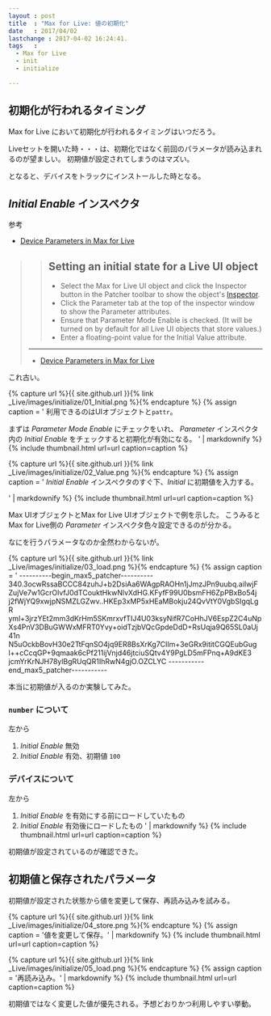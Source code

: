 ```yaml
---
layout : post
title  : "Max for Live: 値の初期化"
date   : 2017/04/02
lastchange : 2017-04-02 16:24:41.
tags   :
  - Max for Live
  - init
  - initialize

---
```


## 初期化が行われるタイミング

Max for Live において初期化が行われるタイミングはいつだろう。

Liveセットを開いた時・・・は、初期化ではなく前回のパラメータが読み込まれるのが望ましい。
初期値が設定されてしまうのはマズい。

となると、デバイスをトラックにインストールした時となる。

## *Initial Enable* インスペクタ

参考

* [Device Parameters in Max for Live](https://docs.cycling74.com/max7/vignettes/live_parameters)

> > ## Setting an initial state for a Live UI object
> > 
> > * Select the Max for Live UI object and click the Inspector button 
> > in the Patcher toolbar to show the object's [Inspector](https://docs.cycling74.com/max7/vignettes/inspector).
> > * Click the Parameter tab at the top of the inspector window to show the Parameter attributes.
> > * Ensure that Parameter Mode Enable is checked. (It will be turned on by default for all Live UI objects that store values.)
> > * Enter a floating-point value for the Initial Value attribute.
> 
> ---
> 
> * [Device Parameters in Max for Live](https://docs.cycling74.com/max7/vignettes/live_parameters)

これ古い。


{% capture url %}{{ site.github.url }}{% link _Live/images/initialize/01_Initial.png %}{% endcapture %}
{% assign caption = '
利用できるのはUIオブジェクトと`pattr`。

まずは *Parameter Mode Enable* にチェックをいれ、
*Parameter* インスペクタ内の *Initial Enable* をチェックすると初期化が有効になる。
' | markdownify %}
{% include thumbnail.html url=url caption=caption %}


{% capture url %}{{ site.github.url }}{% link _Live/images/initialize/02_Value.png %}{% endcapture %}
{% assign caption = '
*Initial Enable* インスペクタのすぐ下、*Initial* に初期値を入力する。

' | markdownify %}
{% include thumbnail.html url=url caption=caption %}


Max UIオブジェクトとMax for Live UIオブジェクトで例を示した。
こうみるとMax for Live側の *Parameter* インスペクタ色々設定できるのが分かる。

なにを行うパラメータなのか全然わからないが。

{% capture url %}{{ site.github.url }}{% link _Live/images/initialize/03_load.png %}{% endcapture %}
{% assign caption = '
    ----------begin_max5_patcher----------
    340.3ocwRssaBCCC84zuhJ+b2DsiAa6WAgpRAOHn1jJmzJPn9uubq.aiIwjF
    ZujVe7w1GcrOlvfJ0dTCouktHkwNlvXdHG.KFyfF99U0bsmFH6ZpPBxBo54j
    j2fWjYQ9xwjpNSMZLGZwv..HKEp3xMP5xHEaMBokju24QvVtY0VgbSIgqLgR
    yml+3jrzYEt2mm3dKrHm5SKmrxvfTIJ4U03ksyNifR7CoHhJV6EspZ2C4uNp
    Xs4PnV3DBuGWWxMFRT0Yvy+oidTzjbVQcGpdeDdD+RsUqja9Q65SL0aUj41n
    N5uOckbBovH30e2TtFqnSO4jq9ER8BsXrKg7CIIm+3eGRx9ititCGQEubGug
    l++cCcqGP+9qmaak6cPf211ijVnjd46jtciuSQtv4Y9PgLD5mFPnq+A9dKE3
    jcmYrKrNJH78ylBgRUqQR1IhRwN4gjO.OZCLYC
    -----------end_max5_patcher-----------

本当に初期値が入るのか実験してみた。

### `number` について

左から

1. *Initial Enable* 無効
2. *Initial Enable* 有効、初期値 `100`

### デバイスについて

左から

1. *Initial Enable* を有効にする前にロードしていたもの
2. *Initial Enable* 有効後にロードしたもの
' | markdownify %}
{% include thumbnail.html url=url caption=caption %}

初期値が設定されているのが確認できた。


## 初期値と保存されたパラメータ

初期値が設定された状態から値を変更して保存、再読み込みを試みる。

{% capture url %}{{ site.github.url }}{% link _Live/images/initialize/04_store.png %}{% endcapture %}
{% assign caption = '値を変更して保存。' | markdownify %}
{% include thumbnail.html url=url caption=caption %}

{% capture url %}{{ site.github.url }}{% link _Live/images/initialize/05_load.png %}{% endcapture %}
{% assign caption = '再読み込み。' | markdownify %}
{% include thumbnail.html url=url caption=caption %}

初期値ではなく変更した値が優先される。予想どおりかつ利用しやすい挙動。
